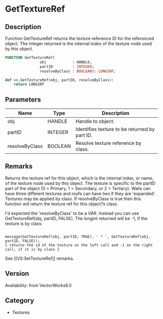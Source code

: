 # GetTextureRef

## Description
Function GetTextureRef returns the texture reference ID for the referenced object. The integer returned is the internal index of the texture node used by this object.

```pascal
FUNCTION GetTextureRef(
				obj            : HANDLE;
				partID         : INTEGER;
				resolveByClass : BOOLEAN): LONGINT;
```

```python
def vs.GetTextureRef(obj, partID, resolveByClass):
    return LONGINT
```

## Parameters
|Name|Type|Description|
|---|---|---|
|obj|HANDLE|Handle to object.|
|partID|INTEGER|Identifies texture to be returned by part ID.|
|resolveByClass|BOOLEAN|Resolve texture reference by class.|

## Remarks
Returns the texture ref for this object, which is the internal index, or name, of the texture node used by this object.  The texture is specific to the partID part of the object (0 = Primary, 1 = Secondary, or 2 = Tertiary).  Walls can have three different textures and roofs can have two if they are 'expanded'.  Textures may be applied by class.  If resolveByClass is true then this function will return the texture ref for this object?s class.


I'd expected the 'resolveByClass' to be a VAR. Instead you can use GetTextureRef(obj, partID, FALSE). The longint returned will be -1, if the texture is by class:

<code lang="pas">
message(GetTextureRef(obj, partID, TRUE), ' * ', GetTextureRef(obj, partID, FALSE));
{ returns the id of the texture on the left call and -1 on the right call, if it is by class }
</code>

See [[VS:SetTextureRef]] remarks.

## Version
Availability: from VectorWorks8.0

## Category
* Textures

